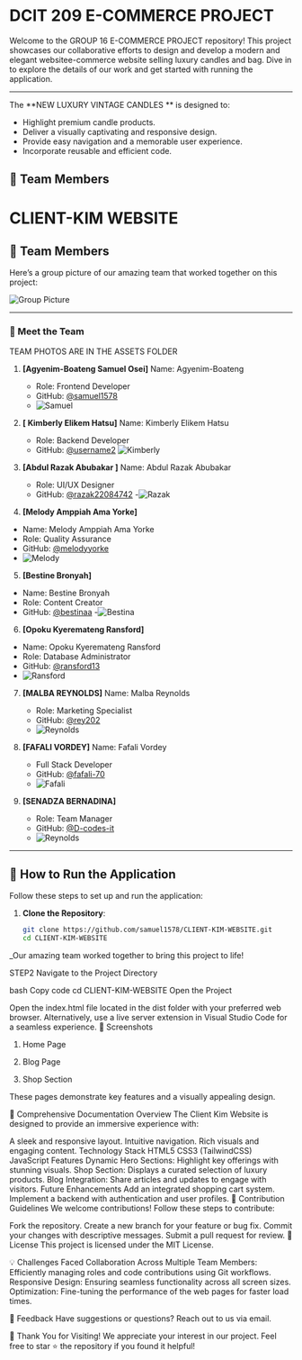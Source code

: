 # DCIT 209 E-COMMERCE PROJECT

Welcome to the GROUP 16 E-COMMERCE PROJECT repository! This project showcases our collaborative efforts to design and develop a modern and elegant websitee-commerce website selling luxury candles and bag. Dive in to explore the details of our work and get started with running the application.

---
The **NEW LUXURY VINTAGE CANDLES
** is designed to:
- Highlight premium candle products.
- Deliver a visually captivating and responsive design.
- Provide easy navigation and a memorable user experience.
- Incorporate reusable and efficient code.

## 📸 Team Members

# CLIENT-KIM WEBSITE

## 📸 Team Members

Here’s a group picture of our amazing team that worked together on this project:

![Group Picture](assets/group-photo.jpg)

---

### 👥 Meet the Team
TEAM PHOTOS ARE IN THE ASSETS FOLDER


1. **[Agyenim-Boateng Samuel Osei]**
Name: Agyenim-Boateng
   - Role: Frontend Developer
   - GitHub: [@samuel1578](https://github.com/samuel1578)
   - ![Samuel](assets/SAMUEL.jpg)

2. **[ Kimberly Elikem Hatsu]**
    Name: Kimberly Elikem Hatsu 
   - Role: Backend Developer
   - GitHub: [@username2](https://github.com/KimmieX)
   ![Kimberly](assets/KIMBERLY.jpg)
   

3. **[Abdul Razak Abubakar ]**
    Name: Abdul Razak Abubakar 
   - Role: UI/UX Designer
   - GitHub: [@razak22084742](https://github.com/razak22084742)
   -![Razak](assets/RAZAK.jpg)

   

4. **[Melody Amppiah Ama Yorke]**
-   Name: Melody Amppiah Ama Yorke
   - Role: Quality Assurance
   - GitHub: [@melodyyorke](https://github.com/melodyyorke)
   - ![Melody](assets/MELODY.jpg)


5. **[Bestine Bronyah]**
-   Name: Bestine Bronyah
   - Role: Content Creator
   - GitHub: [@bestinaa](https://github.com/bestinaa)
   -![Bestina](assets/BESTINA.jpg)


6. **[Opoku Kyeremateng Ransford]**
-    Name: Opoku Kyeremateng Ransford
   - Role: Database Administrator
   - GitHub: [@ransford13](https://github.com/ransford13)
   - ![Ransford](assets/RANSFORD.jpg)
   


7. **[MALBA REYNOLDS]**
    Name: Malba Reynolds
    - Role: Marketing Specialist
    - GitHub: [@rey202](https://github.com/rey202)
    - ![Reynolds](assets/REYNOLDS.jpg)


8. **[FAFALI VORDEY]**
    Name: Fafali Vordey
    - Full Stack Developer
    - GitHub: [@fafali-70](https://github.com/fafali70)
    - ![Fafali](assets/FAFALI.jpg)

9. **[SENADZA BERNADINA]**
    - Role: Team Manager
    - GitHub: [@D-codes-it](https://github.com/d-codes-it)
    - ![Reynolds](assets/SENADZA.jpg)


---

## 🚀 How to Run the Application

Follow these steps to set up and run the application:

1. **Clone the Repository**:
   ```bash
   git clone https://github.com/samuel1578/CLIENT-KIM-WEBSITE.git
   cd CLIENT-KIM-WEBSITE


_Our amazing team worked together to bring this project to life!
 
 STEP2
 Navigate to the Project Directory

bash
Copy code
cd CLIENT-KIM-WEBSITE
Open the Project

Open the index.html file located in the dist folder with your preferred web browser.
Alternatively, use a live server extension in Visual Studio Code for a seamless experience.
📸 Screenshots
1. Home Page

2. Blog Page

3. Shop Section

These pages demonstrate key features and a visually appealing design.

📜 Comprehensive Documentation
Overview
The Client Kim Website is designed to provide an immersive experience with:

A sleek and responsive layout.
Intuitive navigation.
Rich visuals and engaging content.
Technology Stack
HTML5
CSS3 (TailwindCSS)
JavaScript
Features
Dynamic Hero Sections: Highlight key offerings with stunning visuals.
Shop Section: Displays a curated selection of luxury products.
Blog Integration: Share articles and updates to engage with visitors.
Future Enhancements
Add an integrated shopping cart system.
Implement a backend with authentication and user profiles.
🤝 Contribution Guidelines
We welcome contributions! Follow these steps to contribute:

Fork the repository.
Create a new branch for your feature or bug fix.
Commit your changes with descriptive messages.
Submit a pull request for review.
📄 License
This project is licensed under the MIT License.

💡 Challenges Faced
Collaboration Across Multiple Team Members: Efficiently managing roles and code contributions using Git workflows.
Responsive Design: Ensuring seamless functionality across all screen sizes.
Optimization: Fine-tuning the performance of the web pages for faster load times.

💬 Feedback
Have suggestions or questions? Reach out to us via email.

🎉 Thank You for Visiting!
We appreciate your interest in our project. Feel free to star ⭐ the repository if you found it helpful!